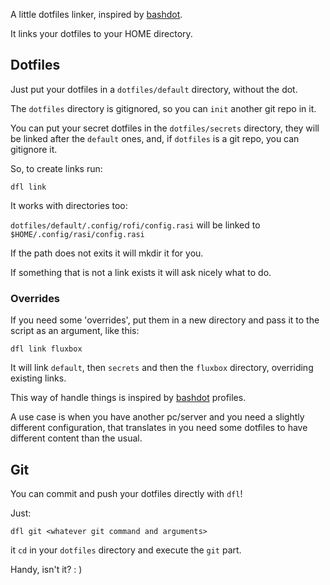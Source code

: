 A little dotfiles linker, inspired by [bashdot](https://github.com/bashdot/bashdot).

It links your dotfiles to your HOME directory.


## Dotfiles

Just put your dotfiles in a `dotfiles/default` directory, without the dot.

The `dotfiles` directory is gitignored, so you can `init` another git repo in it.

You can put your secret dotfiles in the `dotfiles/secrets` directory, they will be linked after the `default` ones,
and, if `dotfiles` is a git repo, you can gitignore it.

So, to create links run:

`dfl link`

It works with directories too:

`dotfiles/default/.config/rofi/config.rasi` will be linked to `$HOME/.config/rasi/config.rasi`

If the path does not exits it will mkdir it for you.

If something that is not a link exists it will ask nicely what to do.


### Overrides

If you need some 'overrides', put them in a new directory and pass it to the script as an argument,
like this:

`dfl link fluxbox`

It will link `default`, then `secrets` and then the `fluxbox` directory, overriding existing links.

This way of handle things is inspired by [bashdot](https://github.com/bashdot/bashdot) profiles.

A use case is when you have another pc/server and you need a slightly different configuration,
that translates in you need some dotfiles to have different content than the usual.


## Git

You can commit and push your dotfiles directly with `dfl`!

Just:

`dfl git <whatever git command and arguments>`

it `cd` in your `dotfiles` directory and execute the `git` part.

Handy, isn't it? : )

